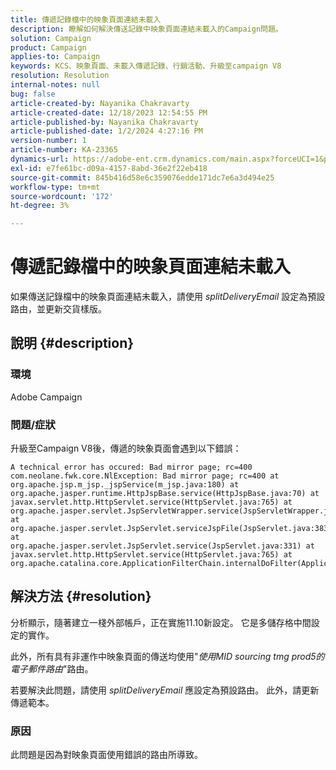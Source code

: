 ```yaml
---
title: 傳遞記錄檔中的映象頁面連結未載入
description: 瞭解如何解決傳送記錄中映象頁面連結未載入的Campaign問題。
solution: Campaign
product: Campaign
applies-to: Campaign
keywords: KCS、映象頁面、未載入傳遞記錄、行銷活動、升級至campaign V8
resolution: Resolution
internal-notes: null
bug: false
article-created-by: Nayanika Chakravarty
article-created-date: 12/18/2023 12:54:55 PM
article-published-by: Nayanika Chakravarty
article-published-date: 1/2/2024 4:27:16 PM
version-number: 1
article-number: KA-23365
dynamics-url: https://adobe-ent.crm.dynamics.com/main.aspx?forceUCI=1&pagetype=entityrecord&etn=knowledgearticle&id=bbc7339f-a49d-ee11-be37-6045bd006079
exl-id: e7fe61bc-d09a-4157-8abd-36e2f22eb418
source-git-commit: 845b416d58e6c359076edde171dc7e6a3d494e25
workflow-type: tm+mt
source-wordcount: '172'
ht-degree: 3%

---
```


# 傳遞記錄檔中的映象頁面連結未載入


如果傳送記錄檔中的映象頁面連結未載入，請使用 *splitDeliveryEmail* 設定為預設路由，並更新交貨樣版。

## 說明 {#description}


### 環境

Adobe Campaign

### 問題/症狀

升級至Campaign V8後，傳遞的映象頁面會遇到以下錯誤：


```
A technical error has occured: Bad mirror page; rc=400 
com.neolane.fwk.core.NlException: Bad mirror page; rc=400 at 
org.apache.jsp.m_jsp._jspService(m_jsp.java:180) at 
org.apache.jasper.runtime.HttpJspBase.service(HttpJspBase.java:70) at 
javax.servlet.http.HttpServlet.service(HttpServlet.java:765) at 
org.apache.jasper.servlet.JspServletWrapper.service(JspServletWrapper.java:465) at 
org.apache.jasper.servlet.JspServlet.serviceJspFile(JspServlet.java:383) at 
org.apache.jasper.servlet.JspServlet.service(JspServlet.java:331) at 
javax.servlet.http.HttpServlet.service(HttpServlet.java:765) at 
org.apache.catalina.core.ApplicationFilterChain.internalDoFilter(ApplicationFilterChain.java:231)
```



## 解決方法 {#resolution}


分析顯示，隨著建立一棧外部帳戶，正在實施11.10新設定。 它是多儲存格中間設定的實作。

此外，所有具有非運作中映象頁面的傳送均使用&quot;*使用MID sourcing tmg prod5的電子郵件路由*&quot;路由。

若要解決此問題，請使用 *splitDeliveryEmail* 應設定為預設路由。 此外，請更新傳遞範本。

### 原因

此問題是因為對映象頁面使用錯誤的路由所導致。
